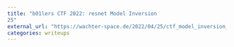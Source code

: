 ```yaml
---
title: "b01lers CTF 2022: resnet Model Inversion
25"
external_url: "https://wachter-space.de/2022/04/25/ctf_model_inversion_writeup/"
categories: writeups
---
```


